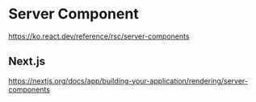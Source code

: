 # Server Component

<https://ko.react.dev/reference/rsc/server-components>

## Next.js

<https://nextjs.org/docs/app/building-your-application/rendering/server-components>
